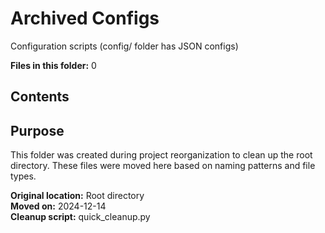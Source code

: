 # Archived Configs

Configuration scripts (config/ folder has JSON configs)

**Files in this folder:** 0

## Contents


## Purpose

This folder was created during project reorganization to clean up the root directory.
These files were moved here based on naming patterns and file types.

**Original location:** Root directory  
**Moved on:** 2024-12-14  
**Cleanup script:** quick_cleanup.py  
